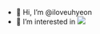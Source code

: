 - 👋 Hi, I’m @iloveuhyeon
- 👀 I’m interested in <a href="https://flutter.dev" target="_blank"><img src="https://img.shields.io/badge/FFFFFF?style=for-the-badge&logo=02569B&logoColor=2ECCFA"/></a>
